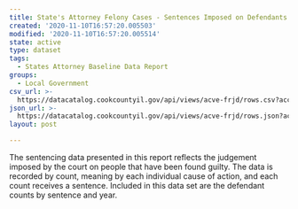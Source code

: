 ```yaml
---
title: State's Attorney Felony Cases - Sentences Imposed on Defendants by the Courts
created: '2020-11-10T16:57:20.005503'
modified: '2020-11-10T16:57:20.005514'
state: active
type: dataset
tags:
  - States Attorney Baseline Data Report
groups:
  - Local Government
csv_url: >-
  https://datacatalog.cookcountyil.gov/api/views/acve-frjd/rows.csv?accessType=DOWNLOAD
json_url: >-
  https://datacatalog.cookcountyil.gov/api/views/acve-frjd/rows.json?accessType=DOWNLOAD
layout: post

---
```

The sentencing data presented in this report reflects the judgement imposed by the court on people that have been found guilty. The data is recorded by count, meaning by each individual cause of action, and each count receives a sentence. Included in this data set are the defendant counts by sentence and year.

